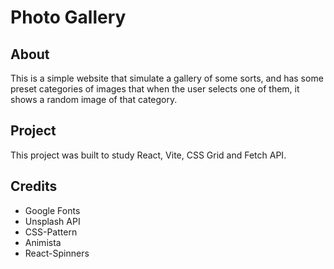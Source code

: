 # Photo Gallery 

## About
This is a simple website that simulate a gallery of some sorts, and has some preset categories of images that when the user selects one of them, it shows a random image of that category.

## Project
This project was built to study React, Vite, CSS Grid and Fetch API.

## Credits
- Google Fonts
- Unsplash API
- CSS-Pattern
- Animista
- React-Spinners
